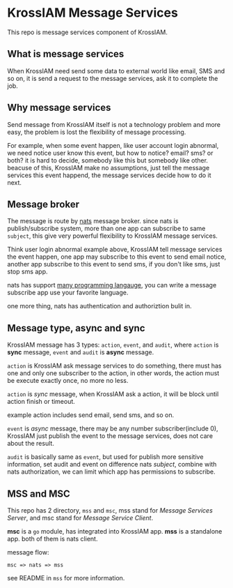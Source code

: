 # KrossIAM Message Services

This repo is message services component of KrossIAM.

## What is message services

When KrossIAM need send some data to external world like email, SMS and so on,
it is send a request to the message services, ask it to complete the job.

## Why message services

Send message from KrossIAM itself is not a technology problem and more easy,
the problem is lost the flexibility of message processing.

For example, when some event happen, like user account login abnormal,
we need notice user know this event, but how to notice? email? sms? or both?
it is hard to decide, somebody like this but somebody like other.
beacuse of this, KrossIAM make no assumptions, just tell the message services
this event happend, the message services decide how to do it next.

## Message broker

The message is route by [nats](https://nats.io) message broker. since nats is
publish/subscribe system, more than one app can subscribe to same `subject`,
this give very powerful flexibility to KrossIAM message services.

Think user login abnormal example above, KrossIAM tell message services the
event happen, one app may subscribe to this event to send email notice,
another app subscribe to this event to send sms, if you don't like sms,
just stop sms app.

nats has support
[many programming langauge](https://docs.nats.io/using-nats/developer),
you can write a message subscribe app use your favorite language.

one more thing, nats has authentication and authoriztion bulit in.

## Message type, async and sync

KrossIAM message has 3 types: `action`, `event`, and `audit`, where `action`
is **sync** message, `event` and `audit` is **async** message.

`action` is KrossIAM ask message services to do something, there must
has one and only one subscriber to the action, in other words, the action
must be execute exactly once, no more no less.

`action` is *sync* message, when KrossIAM ask a action, it will be block
until action finish or timeout.

example action includes send email, send sms, and so on.

`event` is *async* message, there may be any number subscriber(include 0),
KrossIAM just publish the event to the message services, does not care about
the result.

`audit` is basically same as `event`, but used for publish more sensitive
information, set audit and event on difference nats *subject*, combine with
nats authorization, we can limit which app has permissions to subscribe.

## MSS and MSC

This repo has 2 directory, `mss` and `msc`, mss stand for *Message Services Server*,
and msc stand for *Message Service Client*.

**msc** is a `go` module, has integrated into KrossIAM app. **mss** is a
standalone app. both of them is nats client.

message flow:

```
msc => nats => mss
```

see README in `mss` for more information.
